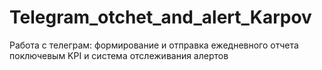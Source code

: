 # Telegram_otchet_and_alert_Karpov
 Работа с телеграм: формирование и отправка ежедневного отчета поключевым KPI и система отслеживания алертов
